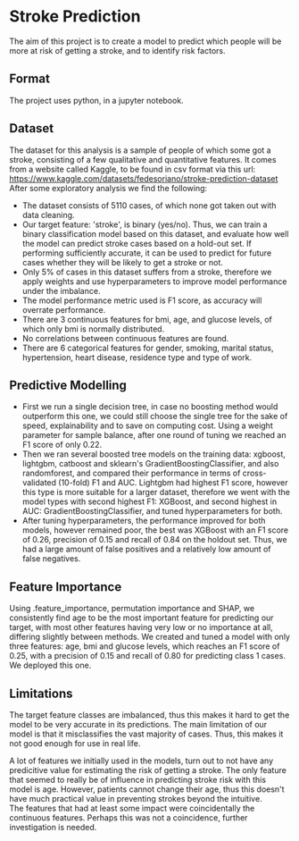 # Stroke Prediction

The aim of this project is to create a model to predict which people will be more at risk of getting a stroke, and to identify risk factors. 

## Format

The project uses python, in a jupyter notebook. 

## Dataset

The dataset for this analysis is a sample of people of which some got a stroke, consisting of a few qualitative and quantitative features. 
It comes from a website called Kaggle, to be found in csv format via this url: https://www.kaggle.com/datasets/fedesoriano/stroke-prediction-dataset
After some exploratory analysis we find the following: 
- The dataset consists of 5110 cases, of which none got taken out with data cleaning. 
- Our target feature: 'stroke', is binary (yes/no). Thus, we can train a binary classification model based on this dataset, and evaluate how well the model can predict stroke cases based on a hold-out set. If performing sufficiently accurate, it can be used to predict for future cases whether they will be likely to get a stroke or not.
- Only 5% of cases in this dataset suffers from a stroke, therefore we apply weights and use hyperparameters to improve model performance under the imbalance.
- The model performance metric used is F1 score, as accuracy will overrate performance. 
- There are 3 continuous features for bmi, age, and glucose levels, of which only bmi is normally distributed. 
- No correlations between continuous features are found.
- There are 6 categorical features for gender, smoking, marital status, hypertension, heart disease, residence type and type of work.

 ## Predictive Modelling

- First we run a single decision tree, in case no boosting method would outperform this one, we could still choose the single tree for the sake of speed, explainability and to save on computing cost. Using a weight parameter for sample balance, after one round of tuning we reached an F1 score of only 0.22.
- Then we ran several boosted tree models on the training data: xgboost, lightgbm, catboost and sklearn's GradientBoostingClassifier, and also randomforest, and compared their performance in terms of cross-validated (10-fold) F1 and AUC. Lightgbm had highest F1 score, however this type is more suitable for a larger dataset, therefore we went with the model types with second highest F1: XGBoost, and second highest in AUC: GradientBoostingClassifier, and tuned hyperparameters for both. 
- After tuning hyperparameters, the performance improved for both models, however remained poor, the best was XGBoost with an F1 score of 0.26, precision of 0.15 and recall of 0.84 on the holdout set. Thus, we had a large amount of false positives and a relatively low amount of false negatives. 

## Feature Importance 

Using .feature_importance, permutation importance and SHAP, we consistently find age to be the most important feature for predicting our target, with most other features having very low or no importance at all, differing slightly between methods. We created and tuned a model with only three features: age, bmi and glucose levels, which reaches an F1 score of 0.25, with a precision of 0.15 and recall of 0.80 for predicting class 1 cases. We deployed this one. 

## Limitations

The target feature classes are imbalanced, thus this makes it hard to get the model to be very accurate in its predictions. The main limitation of our model is that it misclassifies the vast majority of cases. Thus, this makes it not good enough for use in real life. 

A lot of features we initially used in the models, turn out to not have any predicitive value for estimating the risk of getting a stroke. 
The only feature that seemed to really be of influence in predicting stroke risk with this model is age. However, patients cannot change their age, thus this doesn't have much practical value in preventing strokes beyond the intuitive.  
The features that had at least some impact were coincidentally the continuous features. Perhaps this was not a coincidence, further investigation is needed. 
 
 

